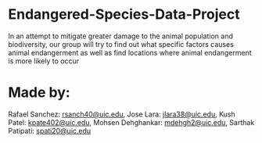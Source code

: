 # Endangered-Species-Data-Project
In an attempt to mitigate greater damage to the animal population and biodiversity, our group will try to find out what specific factors causes animal endangerment as well as find locations where animal endangerment is more likely to occur

# Made by: 
Rafael Sanchez: rsanch40@uic.edu,
Jose Lara: jlara38@uic.edu, 
Kush Patel: kpate402@uic.edu,
Mohsen Dehghankar: mdehgh2@uic.edu,
Sarthak Patipati: spati20@uic.edu
